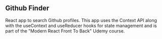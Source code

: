 
## Github Finder

React app to search Github profiles. This app uses the Context API along with the useContext and useReducer hooks for state management and is part of the "Modern React Front To Back" Udemy course.


